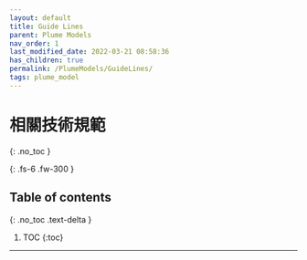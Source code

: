 ```yaml
---
layout: default
title: Guide Lines
parent: Plume Models
nav_order: 1
last_modified_date: 2022-03-21 08:58:36
has_children: true
permalink: /PlumeModels/GuideLines/
tags: plume_model
---
```


# 相關技術規範
{: .no_toc }

{: .fs-6 .fw-300 }

## Table of contents
{: .no_toc .text-delta }

1. TOC
{:toc}

---